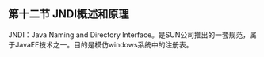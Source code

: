 ## 第十二节 JNDI概述和原理

JNDI：Java Naming and Directory Interface。是SUN公司推出的一套规范，属于JavaEE技术之一。目的是模仿windows系统中的注册表。

